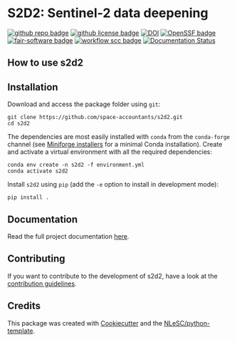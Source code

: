 # S2D2: Sentinel-2 data deepening

[![github repo badge](https://img.shields.io/badge/github-repo-000.svg?logo=github&labelColor=gray&color=blue)](https://github.com/space-accountants/s2d2)
[![github license badge](https://img.shields.io/github/license/space-accountants/s2d2)](https://github.com/space-accountants/s2d2)
[![DOI](https://zenodo.org/badge/DOI/10.5281/zenodo.10654893.svg)](https://doi.org/10.5281/zenodo.10654893)
[![OpenSSF badge](https://bestpractices.coreinfrastructure.org/projects/8399/badge)](https://bestpractices.coreinfrastructure.org/projects/8399)
[![fair-software badge](https://img.shields.io/badge/fair--software.eu-%E2%97%8F%20%20%E2%97%8F%20%20%E2%97%8F%20%20%E2%97%8F%20%20%E2%97%8B-yellow)](https://fair-software.eu)
[![workflow scc badge](https://sonarcloud.io/api/project_badges/measure?project=space-accountants_s2d2&metric=coverage)](https://sonarcloud.io/dashboard?id=space-accountants_s2d2)
[![Documentation Status](https://readthedocs.org/projects/s2d2/badge/?version=latest)](https://s2d2.readthedocs.io/en/latest/?badge=latest)

## How to use s2d2


## Installation

Download and access the package folder using `git`:

```console
git clone https://github.com/space-accountants/s2d2.git
cd s2d2
```

The dependencies are most easily installed with `conda` from the `conda-forge` channel (see
[Miniforge installers](https://github.com/conda-forge/miniforge/releases) for a minimal Conda
installation). Create and activate a virtual environment with all the required dependencies:

```console
conda env create -n s2d2 -f environment.yml
conda activate s2d2
```

Install `s2d2` using `pip` (add the `-e` option to install in development mode):

```console
pip install .
```

## Documentation

Read the full project documentation [here](https://s2d2.readthedocs.io).

## Contributing

If you want to contribute to the development of s2d2,
have a look at the [contribution guidelines](CONTRIBUTING.md).

## Credits

This package was created with [Cookiecutter](https://github.com/audreyr/cookiecutter) and the [NLeSC/python-template](https://github.com/NLeSC/python-template).
